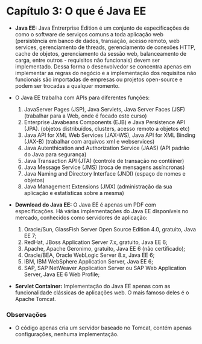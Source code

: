 # Capítulo 3: O que é Java EE

* **Java EE:** Java Entrerprise Edition é um conjunto de especificações de como o software de serviços comuns a toda aplicação web (persistência em banco de dados,  transação, acesso remoto, web services, gerenciamento de  threads,  gerenciamento  de  conexões  HTTP,  cache  de  objetos,  gerenciamento  da  sessão  web, balanceamento de carga, entre outros - requisitos não funcionais) devem ser implementado. Dessa forma o desenvolvedor se concentra apenas em implementar as regras do negócio e a implementação dos requisitos não funcionais são importadas de empresas ou projetos open-source e podem ser trocadas a qualquer momento.
* O Java EE trabalha com APIs para diferentes funções:
	
	1. JavaServer  Pages  (JSP),  Java  Servlets,  Java  Server  Faces  (JSF)  (trabalhar  para  a Web,  onde  é focado este curso) 
	2. Enterprise  Javabeans Components  (EJB)  e  Java  Persistence API  (JPA).  (objetos  distribuídos, clusters, acesso remoto a objetos etc)
	3. Java  API for  XML Web  Services  (JAX-WS),  Java  API for  XML  Binding  (JAX-B)  (trabalhar com arquivos xml e webservices) 
	4. Java Autenthication and Authorization Service (JAAS) (API padrão do Java para segurança) 
	5. Java Transaction API (JTA) (controle de transação no contêiner) 
	6. Java Message Service (JMS) (troca de mensagens assíncronas) 
	7. Java Naming and Directory Interface (JNDI) (espaço de nomes e objetos) 
	8. Java  Management  Extensions  (JMX)  (administração  da  sua  aplicação  e  estatísticas  sobre  a mesma)
* **Download do Java EE:** O Java EE é apenas um PDF com especificações. Há várias implementações do Java EE disponíveis no mercado, conhecidos como servidores de aplicação:

	1. Oracle/Sun, GlassFish Server Open Source Edition 4.0, gratuito, Java EE 7; 	
	2. RedHat, JBoss Application Server 7.x, gratuito, Java EE 6; 
	3. Apache, Apache Geronimo, gratuito, Java EE 6 (não certificado); 
	4. Oracle/BEA, Oracle WebLogic Server 8.x, Java EE 6; 
	5. IBM, IBM WebSphere Application Server, Java EE 6; 
	6. SAP,  SAP  NetWeaver  Application  Server  ou  SAP Web  Application  Server,  Java  EE  6 Web Profile;
* **Servlet Container:** Implementação do Java EE apenas com as funcionalidade clássicas de aplicações web. O mais famoso deles é o Apache Tomcat.

### Observações

* O código apenas cria um servidor baseado no Tomcat, contém apenas configurações, nenhuma implementação.